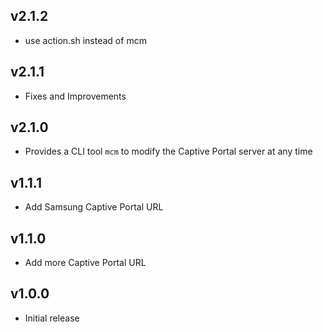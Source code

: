 ## v2.1.2

- use action.sh instead of mcm

## v2.1.1

- Fixes and Improvements

## v2.1.0

- Provides a CLI tool `mcm` to modify the Captive Portal server at any time

## v1.1.1

- Add Samsung Captive Portal URL

## v1.1.0

- Add more Captive Portal URL

## v1.0.0

- Initial release

